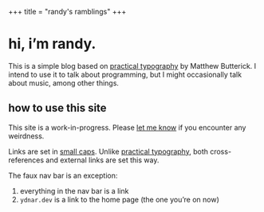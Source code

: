 +++
title = "randy's ramblings"
+++

# hi, i’m randy.

This is a simple blog based on
[practical typography](https://0x0.st/Njj5)
by Matthew Butterick.
I intend to use it to talk about programming,
but I might occasionally talk about music, among other things.


## how to use this site

<div class="aside">
    This site is a work-in-progress.
    Please
    <a href="mailto:randolph.henry.work@gmail.com">let me know</a>
    if you encounter any weirdness.
</div>

Links are set in [small caps](/).
Unlike [practical typography](https://0x0.st/Njj5),
both cross-references and external links are set this way.

The faux nav bar is an exception:

1. everything in the nav bar is a link
2. `ydnar.dev` is a link to the home page
(the one you’re on now)
